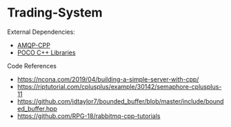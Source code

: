# Trading-System

External Dependencies:
- [AMQP-CPP](https://github.com/CopernicaMarketingSoftware/AMQP-CPP)
- [POCO C++ Libraries](https://pocoproject.org/)

Code References
- https://ncona.com/2019/04/building-a-simple-server-with-cpp/
- https://riptutorial.com/cplusplus/example/30142/semaphore-cplusplus-11
- https://github.com/jdtaylor7/bounded_buffer/blob/master/include/bounded_buffer.hpp
- https://github.com/RPG-18/rabbitmq-cpp-tutorials
